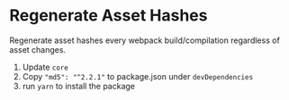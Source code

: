 # Regenerate Asset Hashes

Regenerate asset hashes every webpack build/compilation regardless of asset changes.

1. Update `core`
2. Copy `"md5": "^2.2.1"` to package.json under `devDependencies`
3. run `yarn` to install the package